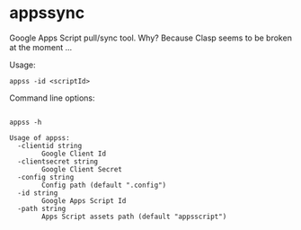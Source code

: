 # appssync

Google Apps Script pull/sync tool. Why? Because Clasp seems to be broken at the moment ...

Usage:

```shell
appss -id <scriptId>
```

Command line options:

```shell

appss -h

Usage of appss:
  -clientid string
    	Google Client Id
  -clientsecret string
    	Google Client Secret
  -config string
    	Config path (default ".config")
  -id string
    	Google Apps Script Id
  -path string
    	Apps Script assets path (default "appsscript")

```
